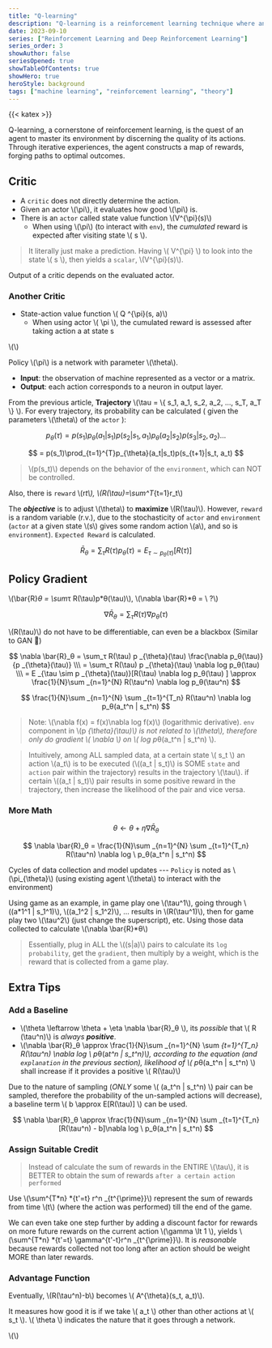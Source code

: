 ```yaml
---
title: "Q-learning"
description: "Q-learning is a reinforcement learning technique where an agent iteratively learns the value of its actions to navigate towards optimal outcomes in an environment."
date: 2023-09-10
series: ["Reinforcement Learning and Deep Reinforcement Learning"]
series_order: 3
showAuthor: false
seriesOpened: true
showTableOfContents: true
showHero: true
heroStyle: background
tags: ["machine learning", "reinforcement learning", "theory"]
---
```


{{< katex >}}

Q-learning, a cornerstone of reinforcement learning, is the quest of an agent to master its environment by discerning the quality of its actions. Through iterative experiences, the agent constructs a map of rewards, forging paths to optimal outcomes.

## Critic

- A `critic` does not directly determine the action.
- Given an actor \\(\pi\\), it evaluates how good \\(\pi\\) is.
- There is an `actor` called state value function \\(V^{\pi}(s)\\)
  - When using \\(\pi\\) (to interact with `env`), the _cumulated_ reward is expected after visiting state \\( s \\).

> It literally just make a prediction. Having \\( V^{\pi} \\) to look into the state \\( s \\), then yields a `scalar`, \\(V^{\pi}(s)\\).

Output of a critic depends on the evaluated actor.

### Another Critic

- State-action value function \\( Q ^{\pi}(s, a)\\)
  - When using actor \\( \pi \\), the cumulated reward is assessed after taking action a at state s

\\(\\)

Policy \\(\pi\\) is a network with parameter \\(\theta\\).

- **Input**: the observation of machine represented as a vector or a matrix.
- **Output**: each action corresponds to a neuron in output layer.

From the previous article, **Trajectory** \\(\tau = \\{ s_1, a_1, s_2, a_2, ..., s_T, a_T \\} \\). For every trajectory, its probability can be calculated ( given the parameters \\(\theta\\) of the `actor` ):

$$
p_{\theta}(\tau) = p(s_1)p_{\theta}(a_1|s_1)p(s_2|s_1, a_1)p_{\theta}(a_2|s_2)p(s_3|s_2,a_2)...
$$

$$
= p(s_1)\prod_{t=1}^{T}p_{\theta}(a_t|s_t)p(s_{t+1}|s_t, a_t)
$$

> \\(p(s_t)\\) depends on the behavior of the `environment`, which can NOT be controlled.

Also, there is `reward` \\(r*t\\), \\(R(\tau)=\sum^T*{t=1}r_t\\)

The **_objective_** is to adjust \\(\theta\\) to **maximize** \\(R(\tau)\\). However, `reward` is a random variable (r.v.), due to the stochasticity of `actor` and `environment` (`actor` at a given state \\(s\\) gives some random action \\(a\\), and so is `environment`). `Expected Reward` is calculated.

$$
\bar{R}_θ = \sum_τ R(\tau)p_θ(\tau) = E _{\tau \sim p _{\theta}(\tau)}[R(\tau)]
$$

## Policy Gradient

\\(\bar{R}*θ = \sum*τ R(\tau)p*θ(\tau)\\), \\(\nabla \bar{R}*θ = \ ?\\)

$$
\nabla \bar{R}_θ = \sum_τ R(\tau)\nabla p_θ(\tau)
$$

\\(R(\tau)\\) do not have to be differentiable, can even be a blackbox (Similar to GAN 🧐)

$$
\nabla \bar{R}_θ = \sum_τ R(\tau) p _{\theta}(\tau) \frac{\nabla p_θ(\tau)}{p _{\theta}(\tau)} \\\
= \sum_τ R(\tau) p _{\theta}(\tau) \nabla log p_θ(\tau) \\\
= E _{\tau \sim p _{\theta}(\tau)}[R(\tau) \nabla log p_θ(\tau) ]
\approx \frac{1}{N}\sum _{n=1}^{N} R(\tau^n) \nabla log p_θ(\tau^n)
$$

$$
\frac{1}{N}\sum _{n=1}^{N} \sum _{t=1}^{T_n} R(\tau^n) \nabla log p_θ(a_t^n | s_t^n)
$$

> Note: \\(\nabla f(x) = f(x)\nabla log f(x)\\) (logarithmic derivative). `env` component in \\(p *{\theta}(\tau)\\) is not related to \\(\theta\\), therefore only do gradient \\( \nabla \\) on \\( log p*θ(a_t^n | s_t^n) \\).

> Intuitively, among ALL sampled data, at a certain state \\( s_t \\) an action \\(a_t\\) is to be executed (\\((a_t | s_t)\\) is SOME `state` and `action` pair within the trajectory) results in the trajectory \\(\tau\\). if certain \\((a_t | s_t)\\) pair results in some positive reward in the trajectory, then increase the likelihood of the pair and vice versa.

### More Math

$$
\theta \leftarrow \theta + \eta \nabla \bar{R}_θ
$$

$$
\nabla \bar{R}_θ = \frac{1}{N}\sum _{n=1}^{N} \sum _{t=1}^{T_n} R(\tau^n) \nabla log \ p_θ(a_t^n | s_t^n)
$$

Cycles of data collection and model updates --- `Policy` is noted as \\(\pi\_{\theta}\\) (using existing agent \\(\theta\\) to interact with the environment)

Using game as an example, in game play one \\(\tau^1\\), going through \\((a*1^1 | s_1^1)\\), \\((a_1^2 | s_1^2)\\), ... results in \\(R(\tau^1)\\), then for game play two \\(\tau^2\\) (just change the superscript), etc. Using those data collected to calculate \\(\nabla \bar{R}*θ\\)

> Essentially, plug in ALL the \\((s|a)\\) pairs to calculate its `log probability`, get the `gradient`, then multiply by a weight, which is the reward that is collected from a game play.

## Extra Tips

### Add a Baseline

- \\(\theta \leftarrow \theta + \eta \nabla \bar{R}\_θ \\), its _possible_ that \\( R (\tau^n)\\) is _always_ **_positive_**.
- \\(\nabla \bar{R}_θ \approx \frac{1}{N}\sum _{n=1}^{N} \sum *{t=1}^{T_n} R(\tau^n) \nabla log \ p*θ(a*t^n | s_t^n)\\), according to the equation (and `explanation` in the previous section), likelihood of \\( p*θ(a_t^n | s_t^n) \\) shall increase if it provides a positive \\( R(\tau)\\)

Due to the nature of sampling (_ONLY_ some \\( (a_t^n | s_t^n) \\) pair can be sampled, therefore the probability of the un-sampled actions will decrease), a baseline term \\( b \approx E[R(\tau)] \\) can be used.

$$
\nabla \bar{R}_θ \approx \frac{1}{N}\sum _{n=1}^{N} \sum _{t=1}^{T_n} [R(\tau^n) - b]\nabla log \ p_θ(a_t^n | s_t^n)
$$

### Assign Suitable Credit

> Instead of calculate the sum of rewards in the ENTIRE \\(\tau\\), it is BETTER to obtain the sum of rewards `after a certain action performed`

Use \\(\sum^{T*n} *{t'=t} r^n \_{t^{\prime}}\\) represent the sum of rewards from time \\(t\\) (where the action was performed) till the end of the game.

We can even take one step further by adding a discount factor for rewards on more future rewards on the current action \\(\gamma \lt 1 \\), yields \\(\sum^{T*n} *{t'=t} \gamma^{t'-t}r^n \_{t^{\prime}}\\). It is _reasonable_ because rewards collected not too long after an action should be weight MORE than later rewards.

### Advantage Function

Eventually, \\(R(\tau^n)-b\\) becomes \\( A^{\theta}(s_t, a_t)\\).

It measures how good it is if we take \\( a_t \\) other than other actions at \\( s_t \\). \\( \theta \\) indicates the nature that it goes through a network.

\\(\\)
